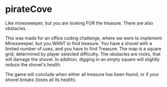 # pirateCove
Like minesweeper, but you are looking FOR the treasure. There are also obstacles.

This was made for an office coding challenge, where we were to implement Minesweeper, but you WANT to find treasure.
You have a shovel with a limited number of uses, and you have to find Treasure.
The map is a square grid, determined by player selected difficulty.
The obstacles are rocks, that will damage the shovel.
In addition, digging in an empty square will slightly reduce the shovel's health.

The game will conclude when either all treasure has been found, or if your shovel breaks (loses all its health).
